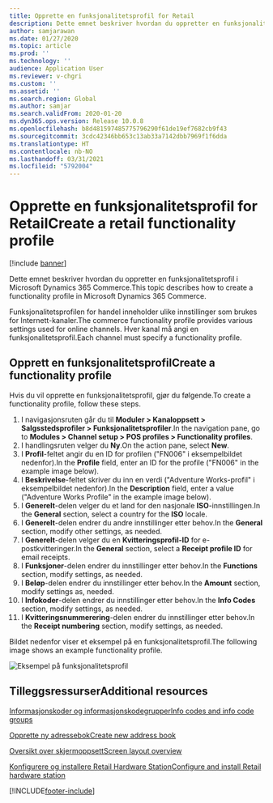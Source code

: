 ```yaml
---
title: Opprette en funksjonalitetsprofil for Retail
description: Dette emnet beskriver hvordan du oppretter en funksjonalitetsprofil i Microsoft Dynamics 365 Commerce.
author: samjarawan
ms.date: 01/27/2020
ms.topic: article
ms.prod: ''
ms.technology: ''
audience: Application User
ms.reviewer: v-chgri
ms.custom: ''
ms.assetid: ''
ms.search.region: Global
ms.author: samjar
ms.search.validFrom: 2020-01-20
ms.dyn365.ops.version: Release 10.0.8
ms.openlocfilehash: b8d481597485775796290f61de19ef7682cb9f43
ms.sourcegitcommit: 3cdc42346bb653c13ab33a7142dbb7969f1f6dda
ms.translationtype: HT
ms.contentlocale: nb-NO
ms.lasthandoff: 03/31/2021
ms.locfileid: "5792004"
---
```

# <a name="create-a-retail-functionality-profile"></a><span data-ttu-id="96c00-103">Opprette en funksjonalitetsprofil for Retail</span><span class="sxs-lookup"><span data-stu-id="96c00-103">Create a retail functionality profile</span></span>

[!include [banner](includes/banner.md)]

<span data-ttu-id="96c00-104">Dette emnet beskriver hvordan du oppretter en funksjonalitetsprofil i Microsoft Dynamics 365 Commerce.</span><span class="sxs-lookup"><span data-stu-id="96c00-104">This topic describes how to create a functionality profile in Microsoft Dynamics 365 Commerce.</span></span>

<span data-ttu-id="96c00-105">Funksjonalitetsprofilen for handel inneholder ulike innstillinger som brukes for Internett-kanaler.</span><span class="sxs-lookup"><span data-stu-id="96c00-105">The commerce functionality profile provides various settings used for online channels.</span></span> <span data-ttu-id="96c00-106">Hver kanal må angi en funksjonalitetsprofil.</span><span class="sxs-lookup"><span data-stu-id="96c00-106">Each channel must specify a functionality profile.</span></span>

## <a name="create-a-functionality-profile"></a><span data-ttu-id="96c00-107">Opprett en funksjonalitetsprofil</span><span class="sxs-lookup"><span data-stu-id="96c00-107">Create a functionality profile</span></span>

<span data-ttu-id="96c00-108">Hvis du vil opprette en funksjonalitetsprofil, gjør du følgende.</span><span class="sxs-lookup"><span data-stu-id="96c00-108">To create a functionality profile, follow these steps.</span></span>

1. <span data-ttu-id="96c00-109">I navigasjonsruten går du til **Moduler \> Kanaloppsett \> Salgsstedsprofiler \> Funksjonalitetsprofiler**.</span><span class="sxs-lookup"><span data-stu-id="96c00-109">In the navigation pane, go to **Modules \> Channel setup \> POS profiles \> Functionality profiles**.</span></span>
1. <span data-ttu-id="96c00-110">I handlingsruten velger du **Ny**.</span><span class="sxs-lookup"><span data-stu-id="96c00-110">On the action pane, select **New**.</span></span>
1. <span data-ttu-id="96c00-111">I **Profil**-feltet angir du en ID for profilen ("FN006" i eksempelbildet nedenfor).</span><span class="sxs-lookup"><span data-stu-id="96c00-111">In the **Profile** field, enter an ID for the profile ("FN006" in the example image below).</span></span>
1. <span data-ttu-id="96c00-112">I **Beskrivelse**-feltet skriver du inn en verdi ("Adventure Works-profil" i eksempelbildet nedenfor).</span><span class="sxs-lookup"><span data-stu-id="96c00-112">In the **Description** field, enter a value ("Adventure Works Profile" in the example image below).</span></span>
1. <span data-ttu-id="96c00-113">I **Generelt**-delen velger du et land for den nasjonale **ISO**-innstillingen.</span><span class="sxs-lookup"><span data-stu-id="96c00-113">In the **General** section, select a country for the **ISO** locale.</span></span>
1. <span data-ttu-id="96c00-114">I **Generelt**-delen endrer du andre innstillinger etter behov.</span><span class="sxs-lookup"><span data-stu-id="96c00-114">In the **General** section, modify other settings, as needed.</span></span>
1. <span data-ttu-id="96c00-115">I **Generelt**-delen velger du en **Kvitteringsprofil-ID** for e-postkvitteringer.</span><span class="sxs-lookup"><span data-stu-id="96c00-115">In the **General** section, select a **Receipt profile ID** for email receipts.</span></span>
1. <span data-ttu-id="96c00-116">I **Funksjoner**-delen endrer du innstillinger etter behov.</span><span class="sxs-lookup"><span data-stu-id="96c00-116">In the **Functions** section, modify settings, as needed.</span></span>
1. <span data-ttu-id="96c00-117">I **Beløp**-delen endrer du innstillinger etter behov.</span><span class="sxs-lookup"><span data-stu-id="96c00-117">In the **Amount** section, modify settings as, needed.</span></span>
1. <span data-ttu-id="96c00-118">I **Infokoder**-delen endrer du innstillinger etter behov.</span><span class="sxs-lookup"><span data-stu-id="96c00-118">In the **Info Codes** section, modify settings, as needed.</span></span>
1. <span data-ttu-id="96c00-119">I **Kvitteringsnummerering**-delen endrer du innstillinger etter behov.</span><span class="sxs-lookup"><span data-stu-id="96c00-119">In the **Receipt numbering** section, modify settings, as needed.</span></span> 
  
<span data-ttu-id="96c00-120">Bildet nedenfor viser et eksempel på en funksjonalitetsprofil.</span><span class="sxs-lookup"><span data-stu-id="96c00-120">The following image shows an example functionality profile.</span></span>
  
![Eksempel på funksjonalitetsprofil](media/retail-functionality-profile.png)

## <a name="additional-resources"></a><span data-ttu-id="96c00-122">Tilleggsressurser</span><span class="sxs-lookup"><span data-stu-id="96c00-122">Additional resources</span></span>

[<span data-ttu-id="96c00-123">Informasjonskoder og informasjonskodegrupper</span><span class="sxs-lookup"><span data-stu-id="96c00-123">Info codes and info code groups</span></span>](info-codes-retail.md)           

[<span data-ttu-id="96c00-124">Opprette ny adressebok</span><span class="sxs-lookup"><span data-stu-id="96c00-124">Create new address book</span></span>](new-address-book.md) 

[<span data-ttu-id="96c00-125">Oversikt over skjermoppsett</span><span class="sxs-lookup"><span data-stu-id="96c00-125">Screen layout overview</span></span>](pos-screen-layouts.md)       

[<span data-ttu-id="96c00-126">Konfigurere og installere Retail Hardware Station</span><span class="sxs-lookup"><span data-stu-id="96c00-126">Configure and install Retail hardware station</span></span>](retail-hardware-station-configuration-installation.md) 


[!INCLUDE[footer-include](../includes/footer-banner.md)]
